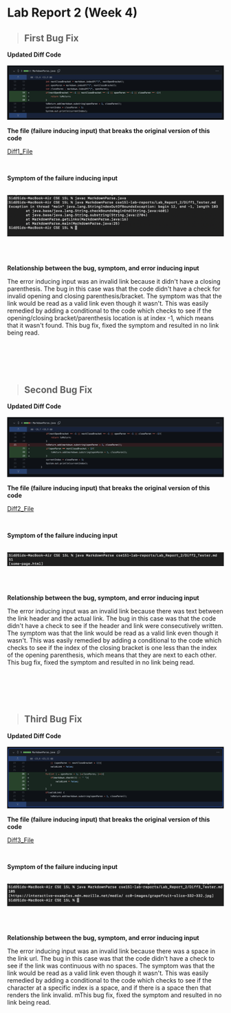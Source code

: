 # Lab Report 2 (Week 4)

> ## **First Bug Fix**

**Updated Diff Code**
<br/>
<br/>
![Image](Lab_Report_2/Diff1.png)

**The file (failure inducing input) that breaks the original version of this code**

[Diff1_File](Lab_Report_2/Diff1_Tester.md)

<br/>

**Symptom of the failure inducing input**
<br/>
<br/>

![Image](Lab_Report_2/Diff1_Error.png)

<br/>
<br/>

**Relationship between the bug, symptom, and error inducing input**

The error inducing input was an invalid link because it didn't have a closing parenthesis. The bug in this case was that the code didn't have a check for invalid opening and closing parenthesis/bracket. The symptom was that the link would be read as a valid link even though it wasn't. This was easily remedied by adding a conditional to the code which checks to see if the opening/closing bracket/parenthesis location is at index -1, which means that it wasn't found. This bug fix, fixed the symptom and resulted in no link being read.


<br/>
<br/>
<br/>
<br/>

> ## **Second Bug Fix**

**Updated Diff Code**
<br/>
<br/>
![Image](Lab_Report_2/Diff2.png)

**The file (failure inducing input) that breaks the original version of this code**

[Diff2_File](Lab_Report_2/Diff2_Tester.md)

<br/>

**Symptom of the failure inducing input**
<br/>
<br/>

![Image](Lab_Report_2/Diff2_Error.png)

<br/>
<br/>

**Relationship between the bug, symptom, and error inducing input**

The error inducing input was an invalid link because there was text between the link header and the actual link. The bug in this case was that the code didn't have a check to see if the header and link were consecutively written. The symptom was that the link would be read as a valid link even though it wasn't. This was easily remedied by adding a conditional to the code which checks to see if the index of the closing bracket is one less than the index of the opening parenthesis, which means that they are next to each other. This bug fix, fixed the symptom and resulted in no link being read.

<br/>
<br/>
<br/>
<br/>

> ## **Third Bug Fix**

**Updated Diff Code**
<br/>
<br/>
![Image](Lab_Report_2/Diff3.png)

**The file (failure inducing input) that breaks the original version of this code**

[Diff3_File](Lab_Report_2/Diff3_Tester.md)

<br/>

**Symptom of the failure inducing input**
<br/>
<br/>

![Image](Lab_Report_2/Diff3_Error.png)

<br/>
<br/>

**Relationship between the bug, symptom, and error inducing input**

The error inducing input was an invalid link because there was a space in the link url. The bug in this case was that the code didn't have a check to see if the link was continuous with no spaces. The symptom was that the link would be read as a valid link even though it wasn't. This was easily remedied by adding a conditional to the code which checks to see if the character at a specific index is a space, and if there is a space then that renders the link invalid. mThis bug fix, fixed the symptom and resulted in no link being read.